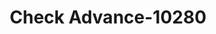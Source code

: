 ---
f_zip-code: 38821
f_state-code: MS
title: Check Advance-10280
f_phone: 662-256-9254
f_city-only: Amory
f_address: 1506 Highway 278 East Amory
f_location-unique-id: '10280'
slug: check-advance-10280
updated-on: '2024-05-30T13:46:58.046Z'
created-on: '2024-05-30T13:36:59.803Z'
published-on: '2024-05-30T13:54:32.469Z'
f_city-state: cms/city/amory-ms.md
f_company: cms/company/check-advance.md
f_state: cms/state/mississippi.md
layout: '[payday-loan].html'
tags: payday-loan
---